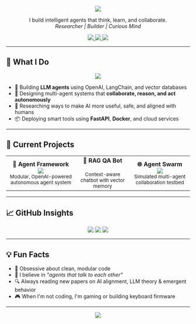 <!-- Banner (Optional: replace with your custom banner image) -->
<p align="center">
  <img src="https://capsule-render.vercel.app/api?type=waving&color=0:2d2d2d,100:6e40c9&height=200&section=header&text=Dawit%20Berhanu&fontSize=40&fontColor=ffffff" />
</p>
<p align="center">
  I build intelligent agents that think, learn, and collaborate.
  <br />
  <em>Researcher | Builder | Curious Mind</em>
</p>

<!-- Socials -->
<p align="center">
  <a href="https://github.com/davesovm">
    <img src="https://img.shields.io/badge/GitHub-davesovm-181717?style=for-the-badge&logo=github" />
  </a>
  <a href="mailto:youremail@example.com">
    <img src="https://img.shields.io/badge/Email-Contact_Me-0078D4?style=for-the-badge&logo=gmail&logoColor=white" />
  </a>
  <a href="https://linkedin.com/in/YOUR-LINKEDIN">
    <img src="https://img.shields.io/badge/LinkedIn-Connect-0A66C2?style=for-the-badge&logo=linkedin" />
  </a>
</p>

---

## 🧠 What I Do

<p align="center">
  <img src="https://skillicons.dev/icons?i=python,fastapi,docker,git,github,vscode" />
</p>

- 🤖 Building **LLM agents** using OpenAI, LangChain, and vector databases  
- 🔁 Designing multi-agent systems that **collaborate, reason, and act autonomously**  
- 🧪 Researching ways to make AI more useful, safe, and aligned with humans  
- 📦 Deploying smart tools using **FastAPI**, **Docker**, and cloud services

---

## 🔭 Current Projects

<table>
  <tr>
    <td align="center"><b>🧠 Agent Framework</b><br/><img src="https://img.icons8.com/dusk/64/artificial-intelligence.png"/><br/><sub>Modular, OpenAI-powered autonomous agent system</sub></td>
    <td align="center"><b>🤖 RAG QA Bot</b><br/><br/><sub>Context-aware chatbot with vector memory</sub></td>
    <td align="center"><b>🌐 Agent Swarm</b><br/><img src="https://img.icons8.com/dusk/64/bot.png"/><br/><sub>Simulated multi-agent collaboration testbed</sub></td>
  </tr>
</table>

---

## 📈 GitHub Insights

<p align="center">
  <img src="https://github-readme-stats.vercel.app/api?username=davesovm&show_icons=true&theme=radical" />
  <img src="https://github-readme-streak-stats.herokuapp.com?user=davesovm&theme=radical" />
  <img src="https://github-readme-stats.vercel.app/api/top-langs/?username=davesovm&layout=compact&theme=radical" />
</p>

---

## 💡 Fun Facts

- 🧠 Obsessive about clean, modular code  
- 🌌 I believe in *"agents that talk to each other"*  
- 🔍 Always reading new papers on AI alignment, LLM theory & emergent behavior  
- 🎮 When I'm not coding, I'm gaming or building keyboard firmware  

---

<p align="center">
  <img src="https://capsule-render.vercel.app/api?type=waving&color=0:6e40c9,100:2d2d2d&height=120&section=footer" />
</p>
